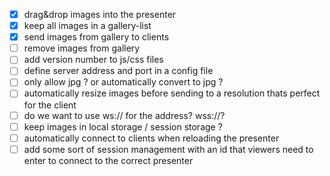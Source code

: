 
- [x] drag&drop images into the presenter
- [x] keep all images in a gallery-list
- [x] send images from gallery to clients
- [ ] remove images from gallery
- [ ] add version number to js/css files
- [ ] define server address and port in a config file
- [ ] only allow jpg ? or automatically convert to jpg ?
- [ ] automatically resize images before sending to a resolution thats perfect for the client
- [ ] do we want to use ws:// for the address? wss://?
- [ ] keep images in local storage / session storage ?
- [ ] automatically connect to clients when reloading the presenter
- [ ] add some sort of session management with an id that viewers need to enter to connect to the correct presenter
